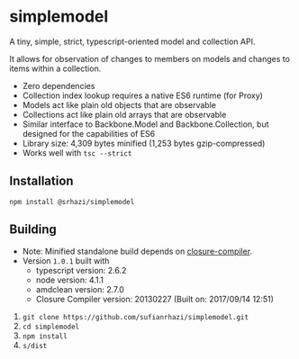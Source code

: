 # simplemodel

A tiny, simple, strict, typescript-oriented model and collection API.

It allows for observation of changes to members on models and changes to items within a collection.

* Zero dependencies
* Collection index lookup requires a native ES6 runtime (for Proxy)
* Models act like plain old objects that are observable
* Collections act like plain old arrays that are observable
* Similar interface to Backbone.Model and Backbone.Collection, but designed for the capabilities of ES6
* Library size: 4,309 bytes minified (1,253 bytes gzip-compressed)
* Works well with `tsc --strict`


## Installation

`npm install @srhazi/simplemodel`


## Building

* Note: Minified standalone build depends on [closure-compiler](http://code.google.com/closure/compiler).
* Version `1.0.1` built with
  * typescript version: 2.6.2
  * node version: 4.1.1
  * amdclean version: 2.7.0
  * Closure Compiler version: 20130227 (Built on: 2017/09/14 12:51)

1. `git clone https://github.com/sufianrhazi/simplemodel.git`
2. `cd simplemodel`
3. `npm install`
4. `s/dist`
